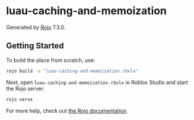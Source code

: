# luau-caching-and-memoization
Generated by [Rojo](https://github.com/rojo-rbx/rojo) 7.3.0.

## Getting Started
To build the place from scratch, use:

```bash
rojo build -o "luau-caching-and-memoization.rbxlx"
```

Next, open `luau-caching-and-memoization.rbxlx` in Roblox Studio and start the Rojo server:

```bash
rojo serve
```

For more help, check out [the Rojo documentation](https://rojo.space/docs).
